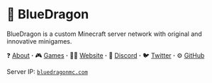 # 🐲 BlueDragon
BlueDragon is a custom Minecraft server network with original and innovative minigames.

❓ [About](https://bluedragonmc.com/about) **·**
🎮 [Games](https://bluedragonmc.com/games) **·**
👨‍💻 [Website](https://bluedragonmc.com) **·**
💬 [Discord](https://discord.gg/3gvSPdW) **·**
🐦 [Twitter](https://twitter.com/BDMCNetwork) **·**
⚙ [GitHub](https://github.com/BlueDragonMC)

Server IP: [`bluedragonmc.com`](https://bluedragonmc.com/join)
